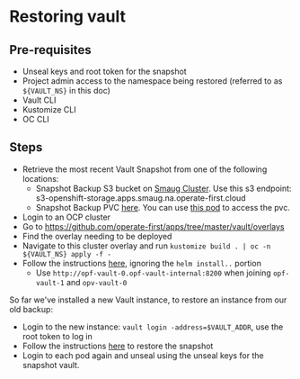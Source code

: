 # Restoring vault

## Pre-requisites
* Unseal keys and root token for the snapshot
* Project admin access to the namespace being restored (referred to as `${VAULT_NS}` in this doc)
* Vault CLI
* Kustomize CLI
* OC CLI

## Steps
* Retrieve the most recent Vault Snapshot from one of the following locations:
  * Snapshot Backup S3 bucket on [Smaug Cluster][smaugS3Bucket]. Use this s3 endpoint: s3-openshift-storage.apps.smaug.na.operate-first.cloud
  * Snapshot Backup PVC [here][pvc]. You can use [this pod][toolpod] to access the pvc.
* Login to an OCP cluster
* Go to https://github.com/operate-first/apps/tree/master/vault/overlays
* Find the overlay needing to be deployed
* Navigate to this cluster overlay and run `kustomize build . | oc -n ${VAULT_NS} apply -f -`
* Follow the instructions [here][2], ignoring the `helm install..` portion
  * Use `http://opf-vault-0.opf-vault-internal:8200` when joining `opf-vault-1` and `opv-vault-0`

So far we've installed a new Vault instance, to restore an instance from our old backup:

* Login to the new instance: `vault login -address=$VAULT_ADDR`, use the root token to log in
* Follow the instructions [here][3] to restore the snapshot
* Login to each pod again and unseal using the unseal keys for the snapshot vault.

[1]: https://learn.hashicorp.com/tutorials/vault/sop-backup?in=vault/standard-procedures#single-vault-cluster
[2]: https://www.vaultproject.io/docs/platform/k8s/helm/openshift#highly-available-raft-mode
[3]: https://learn.hashicorp.com/tutorials/vault/sop-restore?in=vault/standard-procedures#single-vault-cluster
[smaugS3Bucket]: https://console-openshift-console.apps.smaug.na.operate-first.cloud/k8s/ns/vault/objectbucket.io~v1alpha1~ObjectBucketClaim/opf-vault-snapshots
[pvc]: https://console-openshift-console.apps.smaug.na.operate-first.cloud/k8s/ns/vault/persistentvolumeclaims/vault-snapshots
[toolpod]: https://github.com/operate-first/apps/tree/master/vault/overlays/moc/smaug/backup-job/toolkitpod.yaml
